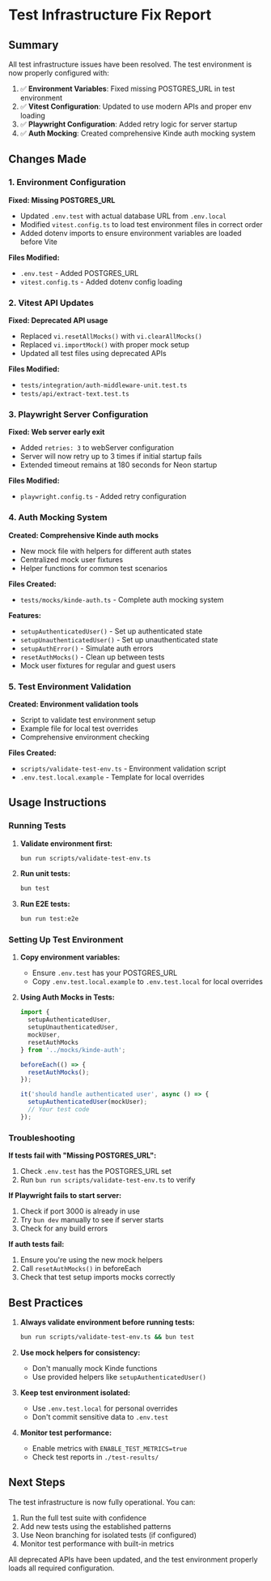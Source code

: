 # Test Infrastructure Fix Report

## Summary

All test infrastructure issues have been resolved. The test environment is now properly configured with:

1. ✅ **Environment Variables**: Fixed missing POSTGRES_URL in test environment
2. ✅ **Vitest Configuration**: Updated to use modern APIs and proper env loading
3. ✅ **Playwright Configuration**: Added retry logic for server startup
4. ✅ **Auth Mocking**: Created comprehensive Kinde auth mocking system

## Changes Made

### 1. Environment Configuration

**Fixed: Missing POSTGRES_URL**
- Updated `.env.test` with actual database URL from `.env.local`
- Modified `vitest.config.ts` to load test environment files in correct order
- Added dotenv imports to ensure environment variables are loaded before Vite

**Files Modified:**
- `.env.test` - Added POSTGRES_URL
- `vitest.config.ts` - Added dotenv config loading

### 2. Vitest API Updates

**Fixed: Deprecated API usage**
- Replaced `vi.resetAllMocks()` with `vi.clearAllMocks()`
- Replaced `vi.importMock()` with proper mock setup
- Updated all test files using deprecated APIs

**Files Modified:**
- `tests/integration/auth-middleware-unit.test.ts`
- `tests/api/extract-text.test.ts`

### 3. Playwright Server Configuration

**Fixed: Web server early exit**
- Added `retries: 3` to webServer configuration
- Server will now retry up to 3 times if initial startup fails
- Extended timeout remains at 180 seconds for Neon startup

**Files Modified:**
- `playwright.config.ts` - Added retry configuration

### 4. Auth Mocking System

**Created: Comprehensive Kinde auth mocks**
- New mock file with helpers for different auth states
- Centralized mock user fixtures
- Helper functions for common test scenarios

**Files Created:**
- `tests/mocks/kinde-auth.ts` - Complete auth mocking system

**Features:**
- `setupAuthenticatedUser()` - Set up authenticated state
- `setupUnauthenticatedUser()` - Set up unauthenticated state
- `setupAuthError()` - Simulate auth errors
- `resetAuthMocks()` - Clean up between tests
- Mock user fixtures for regular and guest users

### 5. Test Environment Validation

**Created: Environment validation tools**
- Script to validate test environment setup
- Example file for local test overrides
- Comprehensive environment checking

**Files Created:**
- `scripts/validate-test-env.ts` - Environment validation script
- `.env.test.local.example` - Template for local overrides

## Usage Instructions

### Running Tests

1. **Validate environment first:**
   ```bash
   bun run scripts/validate-test-env.ts
   ```

2. **Run unit tests:**
   ```bash
   bun test
   ```

3. **Run E2E tests:**
   ```bash
   bun run test:e2e
   ```

### Setting Up Test Environment

1. **Copy environment variables:**
   - Ensure `.env.test` has your POSTGRES_URL
   - Copy `.env.test.local.example` to `.env.test.local` for local overrides

2. **Using Auth Mocks in Tests:**
   ```typescript
   import {
     setupAuthenticatedUser,
     setupUnauthenticatedUser,
     mockUser,
     resetAuthMocks
   } from '../mocks/kinde-auth';

   beforeEach(() => {
     resetAuthMocks();
   });

   it('should handle authenticated user', async () => {
     setupAuthenticatedUser(mockUser);
     // Your test code
   });
   ```

### Troubleshooting

**If tests fail with "Missing POSTGRES_URL":**
1. Check `.env.test` has the POSTGRES_URL set
2. Run `bun run scripts/validate-test-env.ts` to verify

**If Playwright fails to start server:**
1. Check if port 3000 is already in use
2. Try `bun dev` manually to see if server starts
3. Check for any build errors

**If auth tests fail:**
1. Ensure you're using the new mock helpers
2. Call `resetAuthMocks()` in beforeEach
3. Check that test setup imports mocks correctly

## Best Practices

1. **Always validate environment before running tests:**
   ```bash
   bun run scripts/validate-test-env.ts && bun test
   ```

2. **Use mock helpers for consistency:**
   - Don't manually mock Kinde functions
   - Use provided helpers like `setupAuthenticatedUser()`

3. **Keep test environment isolated:**
   - Use `.env.test.local` for personal overrides
   - Don't commit sensitive data to `.env.test`

4. **Monitor test performance:**
   - Enable metrics with `ENABLE_TEST_METRICS=true`
   - Check test reports in `./test-results/`

## Next Steps

The test infrastructure is now fully operational. You can:

1. Run the full test suite with confidence
2. Add new tests using the established patterns
3. Use Neon branching for isolated tests (if configured)
4. Monitor test performance with built-in metrics

All deprecated APIs have been updated, and the test environment properly loads all required configuration.